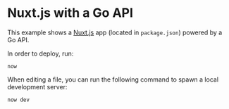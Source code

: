 # Nuxt.js with a Go API

This example shows a [Nuxt.js](https://nuxtjs.org/) app (located in `package.json`) powered by a Go API.

In order to deploy, run:

```
now
```

When editing a file, you can run the following command to spawn a local development server:

```
now dev
```

